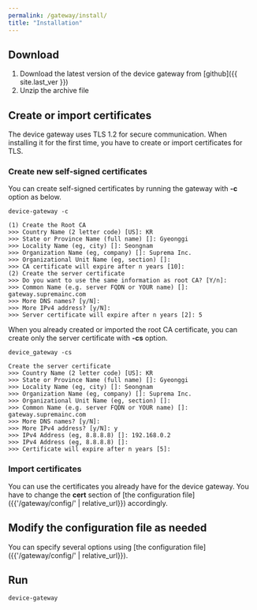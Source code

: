 ```yaml
---
permalink: /gateway/install/
title: "Installation"
---
```


## Download

1. Download the latest version of the device gateway from [github]({{ site.last_ver }})
2. Unzip the archive file

## Create or import certificates

The device gateway uses TLS 1.2 for secure communication. When installing it for the first time, you have to create or import certificates for TLS. 

### Create new self-signed certificates

You can create self-signed certificates by running the gateway with __-c__ option as below.

```
device-gateway -c

(1) Create the Root CA
>>> Country Name (2 letter code) [US]: KR
>>> State or Province Name (full name) []: Gyeonggi
>>> Locality Name (eg, city) []: Seongnam
>>> Organization Name (eg, company) []: Suprema Inc.
>>> Organizational Unit Name (eg, section) []:
>>> CA certificate will expire after n years [10]:
(2) Create the server certificate
>>> Do you want to use the same information as root CA? [Y/n]:
>>> Common Name (e.g. server FQDN or YOUR name) []: gateway.supremainc.com
>>> More DNS names? [y/N]:
>>> More IPv4 address? [y/N]:
>>> Server certificate will expire after n years [2]: 5
```

When you already created or imported the root CA certificate, you can create only the server certificate with __-cs__ option. 

```
device_gateway -cs

Create the server certificate
>>> Country Name (2 letter code) [US]: KR
>>> State or Province Name (full name) []: Gyeonggi
>>> Locality Name (eg, city) []: Seongnam
>>> Organization Name (eg, company) []: Suprema Inc.
>>> Organizational Unit Name (eg, section) []:
>>> Common Name (e.g. server FQDN or YOUR name) []: gateway.supremainc.com
>>> More DNS names? [y/N]:
>>> More IPv4 address? [y/N]: y
>>> IPv4 Address (eg, 8.8.8.8) []: 192.168.0.2
>>> IPv4 Address (eg, 8.8.8.8) []:
>>> Certificate will expire after n years [5]:
```

### Import certificates

You can use the certificates you already have for the device gateway. You have to change the __cert__ section of [the configuration file]({{'/gateway/config/' | relative_url}}) accordingly.

## Modify the configuration file as needed

You can specify several options using [the configuration file]({{'/gateway/config/' | relative_url}}).  

## Run

```
device-gateway
```